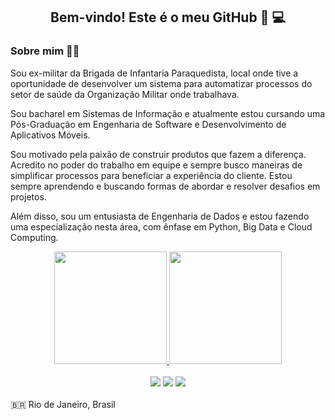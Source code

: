        
<div align="center">
        
## Bem-vindo! Este é o meu GitHub 🚀 💻 
        
</div>

<div style="display: inline_block">
        
### Sobre mim   👨‍💻 
Sou ex-militar da Brigada de Infantaria Paraquedista, local onde tive a oportunidade de desenvolver um sistema para automatizar processos do setor de saúde da Organização Militar onde trabalhava.

Sou bacharel em Sistemas de Informação e atualmente estou cursando uma Pós-Graduação em Engenharia de Software e Desenvolvimento de Aplicativos Móveis.

Sou motivado pela paixão de construir produtos que fazem a diferença. Acredito no poder do trabalho em equipe e sempre busco maneiras de simplificar processos para beneficiar a experiência do cliente. Estou sempre aprendendo e buscando formas de abordar e resolver desafios em projetos.

Além disso, sou um entusiasta de Engenharia de Dados e estou fazendo uma especialização nesta área, com ênfase em Python, Big Data e Cloud Computing.
  
  </div>
        
  <div align="center">
  
<a href="https://github.com/anuraghazra/github-readme-stats">
<img height="180em" src="https://github-readme-stats.vercel.app/api?username=JuanCampbsi&show_icons=true&theme=merko&include_all_commits=true&count_private=true"/>
<img height="180em" src="https://github-readme-stats.vercel.app/api/top-langs/?username=JuanCampbsi&layout=compact&langs_count=7&theme=merko"/>
</a>
<br/><br/>  

<div>
       <a href="https://www.linkedin.com/in/juancampos-ferreira" target="_blank"><img src="https://img.shields.io/badge/-LinkedIn-%230077B5?style=for-the-badge&logo=linkedin&logoColor=white" target="_blank"></a> 
       <a href = "mailto:juancampos.bsi@gmail.com"><img src="https://img.shields.io/badge/-Gmail-%23333?style=for-the-badge&logo=gmail&logoColor=white" target="_blank"></a>
       <a href = "https://api.whatsapp.com/send?phone=21967713044&text=sua%20mensagem"><img src="https://img.shields.io/badge/WhatsApp-25D366?style=for-the-badge&logo=whatsapp&logoColor=white" target="_blank"></a>
            
</div>
</div>
</div>
<br />
🇧🇷 Rio de Janeiro, Brasil 
